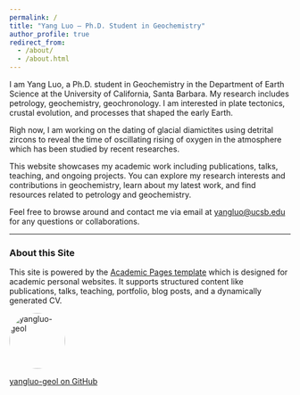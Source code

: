 ```yaml
---
permalink: /
title: "Yang Luo — Ph.D. Student in Geochemistry"
author_profile: true
redirect_from: 
  - /about/
  - /about.html
---
```


I am Yang Luo, a Ph.D. student in Geochemistry in the Department of Earth Science at the University of California, Santa Barbara. My research includes petrology, geochemistry, geochronology. I am interested in plate tectonics, crustal evolution, and processes that shaped the early Earth.

Righ now, I am working on the dating of glacial diamictites using detrital zircons to reveal the time of oscillating rising of oxygen in the atmosphere which has been studied by recent researches.

This website showcases my academic work including publications, talks, teaching, and ongoing projects. You can explore my research interests and contributions in geochemistry, learn about my latest work, and find resources related to petrology and geochemistry. 

Feel free to browse around and contact me via email at yangluo@ucsb.edu for any questions or collaborations.

---

### About this Site

This site is powered by the [Academic Pages template](https://github.com/academicpages/academicpages.github.io) which is designed for academic personal websites. It supports structured content like publications, talks, teaching, portfolio, blog posts, and a dynamically generated CV.

<body>
  <!-- Other content -->

  <a href="https://github.com/yangluo-geol" target="_blank">
    <img src="https://avatars.githubusercontent.com/u/yangluo-geol" alt="yangluo-geol" width="100" style="border-radius: 50%;">
    <p>yangluo-geol on GitHub</p>
  </a>

  <!-- Other content -->
</body>

